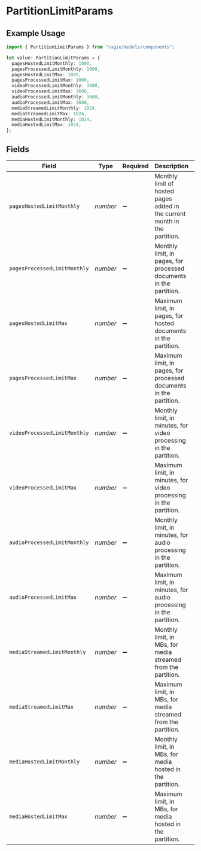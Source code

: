 # PartitionLimitParams

## Example Usage

```typescript
import { PartitionLimitParams } from "ragie/models/components";

let value: PartitionLimitParams = {
  pagesHostedLimitMonthly: 1000,
  pagesProcessedLimitMonthly: 1000,
  pagesHostedLimitMax: 1000,
  pagesProcessedLimitMax: 1000,
  videoProcessedLimitMonthly: 3600,
  videoProcessedLimitMax: 3600,
  audioProcessedLimitMonthly: 3600,
  audioProcessedLimitMax: 3600,
  mediaStreamedLimitMonthly: 1024,
  mediaStreamedLimitMax: 1024,
  mediaHostedLimitMonthly: 1024,
  mediaHostedLimitMax: 1024,
};
```

## Fields

| Field                                                                      | Type                                                                       | Required                                                                   | Description                                                                | Example                                                                    |
| -------------------------------------------------------------------------- | -------------------------------------------------------------------------- | -------------------------------------------------------------------------- | -------------------------------------------------------------------------- | -------------------------------------------------------------------------- |
| `pagesHostedLimitMonthly`                                                  | *number*                                                                   | :heavy_minus_sign:                                                         | Monthly limit of hosted pages added in the current month in the partition. | 1000                                                                       |
| `pagesProcessedLimitMonthly`                                               | *number*                                                                   | :heavy_minus_sign:                                                         | Monthly limit, in pages, for processed documents in the partition.         | 1000                                                                       |
| `pagesHostedLimitMax`                                                      | *number*                                                                   | :heavy_minus_sign:                                                         | Maximum limit, in pages, for hosted documents in the partition.            | 1000                                                                       |
| `pagesProcessedLimitMax`                                                   | *number*                                                                   | :heavy_minus_sign:                                                         | Maximum limit, in pages, for processed documents in the partition.         | 1000                                                                       |
| `videoProcessedLimitMonthly`                                               | *number*                                                                   | :heavy_minus_sign:                                                         | Monthly limit, in minutes, for video processing in the partition.          | 3600                                                                       |
| `videoProcessedLimitMax`                                                   | *number*                                                                   | :heavy_minus_sign:                                                         | Maximum limit, in minutes, for video processing in the partition.          | 3600                                                                       |
| `audioProcessedLimitMonthly`                                               | *number*                                                                   | :heavy_minus_sign:                                                         | Monthly limit, in minutes, for audio processing in the partition.          | 3600                                                                       |
| `audioProcessedLimitMax`                                                   | *number*                                                                   | :heavy_minus_sign:                                                         | Maximum limit, in minutes, for audio processing in the partition.          | 3600                                                                       |
| `mediaStreamedLimitMonthly`                                                | *number*                                                                   | :heavy_minus_sign:                                                         | Monthly limit, in MBs, for media streamed from the partition.              | 1024                                                                       |
| `mediaStreamedLimitMax`                                                    | *number*                                                                   | :heavy_minus_sign:                                                         | Maximum limit, in MBs, for media streamed from the partition.              | 1024                                                                       |
| `mediaHostedLimitMonthly`                                                  | *number*                                                                   | :heavy_minus_sign:                                                         | Monthly limit, in MBs, for media hosted in the partition.                  | 1024                                                                       |
| `mediaHostedLimitMax`                                                      | *number*                                                                   | :heavy_minus_sign:                                                         | Maximum limit, in MBs, for media hosted in the partition.                  | 1024                                                                       |